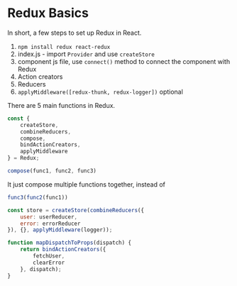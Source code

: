 # Redux Basics

In short, a few steps to set up Redux in React.
1. `npm install redux react-redux`
2. index.js - import `Provider` and use `createStore`
3. component js file, use `connect()` method to connect the component with Redux
4. Action creators
5. Reducers
6. `applyMiddleware([redux-thunk, redux-logger])` optional

There are 5 main functions in Redux.

```javascript
const {
    createStore, 
    combineReducers,
    compose,
    bindActionCreators,
    applyMiddleware
} = Redux;
```

```javascript
compose(func1, func2, func3)
```
It just compose multiple functions together, instead of 
```javascript
func3(func2(func1))
```

```javascript
const store = createStore(combineReducers({
    user: userReducer,
    error: errorReducer
}), {}, applyMiddleware(logger));
```

```javascript
function mapDispatchToProps(dispatch) {
    return bindActionCreators({
        fetchUser,
        clearError
    }, dispatch);
}
```
